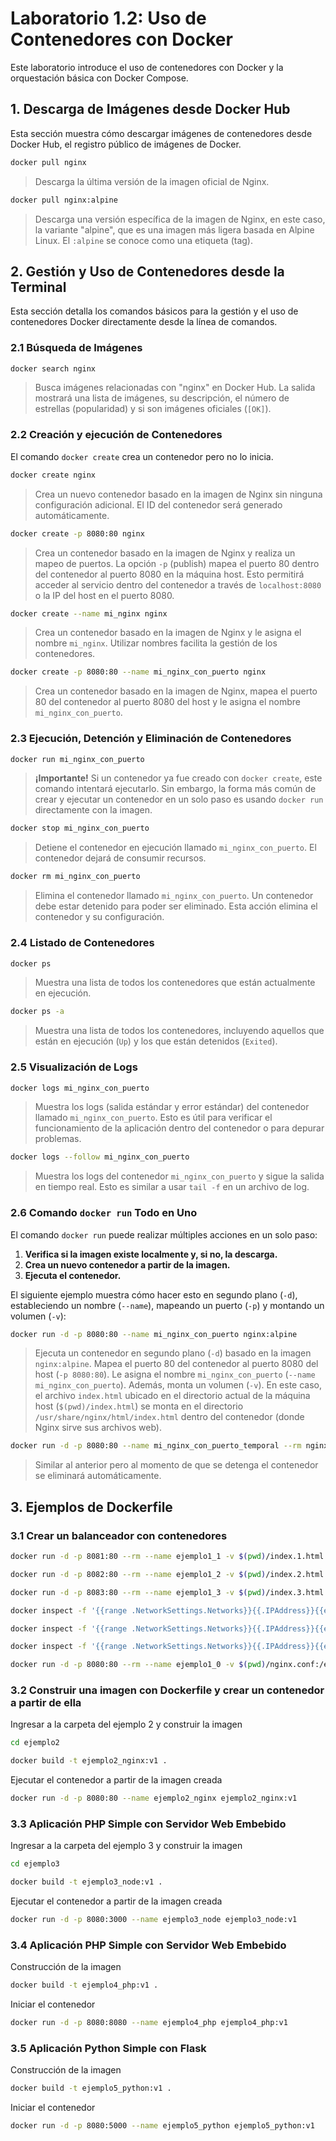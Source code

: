 # Laboratorio 1.2: Uso de Contenedores con Docker

Este laboratorio introduce el uso de contenedores con Docker y la orquestación básica con Docker Compose.

## 1. Descarga de Imágenes desde Docker Hub

Esta sección muestra cómo descargar imágenes de contenedores desde Docker Hub, el registro público de imágenes de Docker.

```bash
docker pull nginx
```

> Descarga la última versión de la imagen oficial de Nginx.

```bash
docker pull nginx:alpine
```

> Descarga una versión específica de la imagen de Nginx, en este caso, la variante "alpine", que es una imagen más ligera basada en Alpine Linux. El `:alpine` se conoce como una etiqueta (tag).

## 2. Gestión y Uso de Contenedores desde la Terminal

Esta sección detalla los comandos básicos para la gestión y el uso de contenedores Docker directamente desde la línea de comandos.

### 2.1 Búsqueda de Imágenes

```bash
docker search nginx
```

> Busca imágenes relacionadas con "nginx" en Docker Hub. La salida mostrará una lista de imágenes, su descripción, el número de estrellas (popularidad) y si son imágenes oficiales (`[OK]`).

### 2.2 Creación y ejecución de Contenedores

El comando `docker create` crea un contenedor pero no lo inicia.

```bash
docker create nginx
```

> Crea un nuevo contenedor basado en la imagen de Nginx sin ninguna configuración adicional. El ID del contenedor será generado automáticamente.

```bash
docker create -p 8080:80 nginx
```

> Crea un contenedor basado en la imagen de Nginx y realiza un mapeo de puertos. La opción `-p` (publish) mapea el puerto 80 dentro del contenedor al puerto 8080 en la máquina host. Esto permitirá acceder al servicio dentro del contenedor a través de `localhost:8080` o la IP del host en el puerto 8080.

```bash
docker create --name mi_nginx nginx
```

> Crea un contenedor basado en la imagen de Nginx y le asigna el nombre `mi_nginx`. Utilizar nombres facilita la gestión de los contenedores.

```bash
docker create -p 8080:80 --name mi_nginx_con_puerto nginx
```

> Crea un contenedor basado en la imagen de Nginx, mapea el puerto 80 del contenedor al puerto 8080 del host y le asigna el nombre `mi_nginx_con_puerto`.

### 2.3 Ejecución, Detención y Eliminación de Contenedores

```bash
docker run mi_nginx_con_puerto
```

> **¡Importante\!** Si un contenedor ya fue creado con `docker create`, este comando intentará ejecutarlo. Sin embargo, la forma más común de crear y ejecutar un contenedor en un solo paso es usando `docker run` directamente con la imagen.

```bash
docker stop mi_nginx_con_puerto
```

> Detiene el contenedor en ejecución llamado `mi_nginx_con_puerto`. El contenedor dejará de consumir recursos.

```bash
docker rm mi_nginx_con_puerto
```

> Elimina el contenedor llamado `mi_nginx_con_puerto`. Un contenedor debe estar detenido para poder ser eliminado. Esta acción elimina el contenedor y su configuración.

### 2.4 Listado de Contenedores

```bash
docker ps
```

> Muestra una lista de todos los contenedores que están actualmente en ejecución.

```bash
docker ps -a
```

> Muestra una lista de todos los contenedores, incluyendo aquellos que están en ejecución (`Up`) y los que están detenidos (`Exited`).

### 2.5 Visualización de Logs

```bash
docker logs mi_nginx_con_puerto
```

> Muestra los logs (salida estándar y error estándar) del contenedor llamado `mi_nginx_con_puerto`. Esto es útil para verificar el funcionamiento de la aplicación dentro del contenedor o para depurar problemas.

```bash
docker logs --follow mi_nginx_con_puerto
```

> Muestra los logs del contenedor `mi_nginx_con_puerto` y sigue la salida en tiempo real. Esto es similar a usar `tail -f` en un archivo de log.

### 2.6 Comando `docker run` Todo en Uno

El comando `docker run` puede realizar múltiples acciones en un solo paso:

1.  **Verifica si la imagen existe localmente y, si no, la descarga.**
2.  **Crea un nuevo contenedor a partir de la imagen.**
3.  **Ejecuta el contenedor.**

El siguiente ejemplo muestra cómo hacer esto en segundo plano (`-d`), estableciendo un nombre (`--name`), mapeando un puerto (`-p`) y montando un volumen (`-v`):

```bash
docker run -d -p 8080:80 --name mi_nginx_con_puerto nginx:alpine
```

> Ejecuta un contenedor en segundo plano (`-d`) basado en la imagen `nginx:alpine`. Mapea el puerto 80 del contenedor al puerto 8080 del host (`-p 8080:80`). Le asigna el nombre `mi_nginx_con_puerto` (`--name mi_nginx_con_puerto`). Además, monta un volumen (`-v`). En este caso, el archivo `index.html` ubicado en el directorio actual de la máquina host (`$(pwd)/index.html`) se monta en el directorio `/usr/share/nginx/html/index.html` dentro del contenedor (donde Nginx sirve sus archivos web).

```bash
docker run -d -p 8080:80 --name mi_nginx_con_puerto_temporal --rm nginx:alpine
```

> Similar al anterior pero al momento de que se detenga el contenedor se eliminará automáticamente.

## 3. Ejemplos de Dockerfile

### 3.1 Crear un balanceador con contenedores

```bash
docker run -d -p 8081:80 --rm --name ejemplo1_1 -v $(pwd)/index.1.html:/usr/share/nginx/html/index.html nginx:alpine
```

```bash
docker run -d -p 8082:80 --rm --name ejemplo1_2 -v $(pwd)/index.2.html:/usr/share/nginx/html/index.html nginx:alpine
```

```bash
docker run -d -p 8083:80 --rm --name ejemplo1_3 -v $(pwd)/index.3.html:/usr/share/nginx/html/index.html nginx:alpine
```

```bash
docker inspect -f '{{range .NetworkSettings.Networks}}{{.IPAddress}}{{end}}' ejemplo1_1
```

```bash
docker inspect -f '{{range .NetworkSettings.Networks}}{{.IPAddress}}{{end}}' ejemplo1_2
```

```bash
docker inspect -f '{{range .NetworkSettings.Networks}}{{.IPAddress}}{{end}}' ejemplo1_3
```

```bash
docker run -d -p 8080:80 --rm --name ejemplo1_0 -v $(pwd)/nginx.conf:/etc/nginx/conf.d/default.conf nginx:alpine
```

### 3.2 Construir una imagen con Dockerfile y crear un contenedor a partir de ella

Ingresar a la carpeta del ejemplo 2 y construir la imagen

```bash
cd ejemplo2
```

```bash
docker build -t ejemplo2_nginx:v1 .
```

Ejecutar el contenedor a partir de la imagen creada

```bash
docker run -d -p 8080:80 --name ejemplo2_nginx ejemplo2_nginx:v1
```

### 3.3 Aplicación PHP Simple con Servidor Web Embebido

Ingresar a la carpeta del ejemplo 3 y construir la imagen

```bash
cd ejemplo3
```

```bash
docker build -t ejemplo3_node:v1 .
```

Ejecutar el contenedor a partir de la imagen creada

```bash
docker run -d -p 8080:3000 --name ejemplo3_node ejemplo3_node:v1
```

### 3.4 Aplicación PHP Simple con Servidor Web Embebido

Construcción de la imagen

```bash
docker build -t ejemplo4_php:v1 .
```

Iniciar el contenedor

```bash
docker run -d -p 8080:8080 --name ejemplo4_php ejemplo4_php:v1
```

### 3.5 Aplicación Python Simple con Flask

Construcción de la imagen

```bash
docker build -t ejemplo5_python:v1 .
```

Iniciar el contenedor

```bash
docker run -d -p 8080:5000 --name ejemplo5_python ejemplo5_python:v1
```